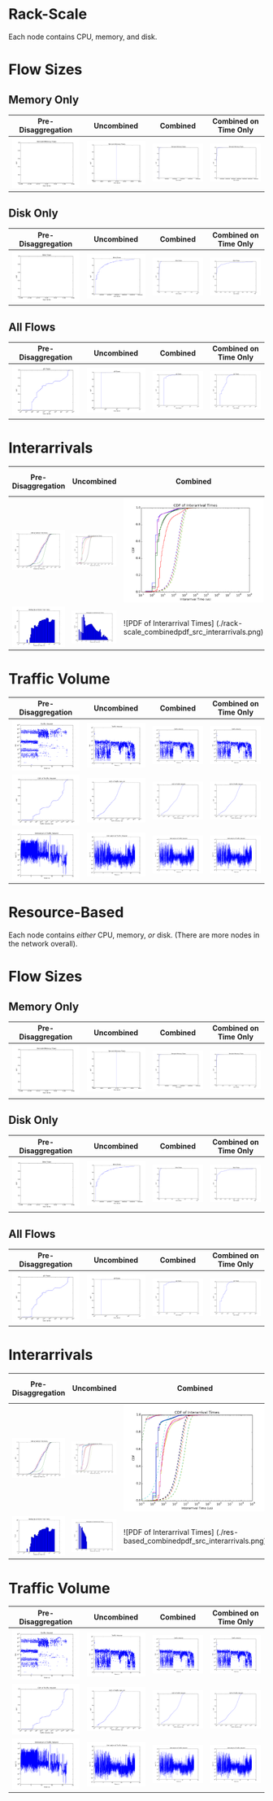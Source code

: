 Rack-Scale
==========

Each node contains CPU, memory, and disk.

Flow Sizes
==========

Memory Only
-----------

Pre-Disaggregation | Uncombined | Combined |Combined on Time Only
-------------------|------------|----------|---------------------
![Memory Only](./nic_memflowsizes_cdf.png)|![Memory Only](./rack-scale_plainmemflowsizes_cdf.png)|![Memory Only](./rack-scale_combinedmemflowsizes_cdf.png)|![Memory Only](./rack-scale_timeonlymemflowsizes_cdf.png)

Disk Only
---------

Pre-Disaggregation | Uncombined | Combined |Combined on Time Only
-------------------|------------|----------|---------------------
![Disk Only](./nic_diskflowsizes_cdf.png)|![Disk Only](./rack-scale_plaindiskflowsizes_cdf.png) |![Disk Only](./rack-scale_combineddiskflowsizes_cdf.png) |![Disk Only](./rack-scale_timeonlydiskflowsizes_cdf.png)

All Flows
---------

Pre-Disaggregation | Uncombined | Combined |Combined on Time Only
-------------------|------------|----------|---------------------
![All](./nic_allflowsizes_cdf.png) | ![All](./rack-scale_plainallflowsizes_cdf.png)        |![All](./rack-scale_combinedallflowsizes_cdf.png)        |![All](./rack-scale_timeonlyallflowsizes_cdf.png)

Interarrivals
=============

Pre-Disaggregation | Uncombined | Combined |Combined on Time Only
-------------------|------------|----------|---------------------
 ![Interarrival CDF Per Source](./nic_comparefit_cdf_src_interarrivals.png)|![Interarrival CDF Per Source](./rack-scale_plaincomparefit_cdf_src_interarrivals.png)| ![Interarrival CDF Per Source](./rack-scale_combinedcomparefit_cdf_src_interarrivals.png)|![Interarrival CDF Per Source](./rack-scale_timeonlycomparefit_cdf_src_interarrivals.png)
 ![PDF of Interarrival Times](./nic_pdf_src_interarrivals.png)             |![PDF of Interarrival Times](./rack-scale_plainpdf_src_interarrivals.png)             | ![PDF of Interarrival Times]  (./rack-scale_combinedpdf_src_interarrivals.png)             |![PDF of Interarrival Times](./rack-scale_timeonlypdf_src_interarrivals.png)             

Traffic Volume
==============

Pre-Disaggregation | Uncombined | Combined |Combined on Time Only
-------------------|------------|----------|---------------------
![Traffic Volume in 1ms measurement increments](./nic_trafficvolume.png)|![Traffic Volume in 1ms measurement increments](./rack-scale_plaintrafficvolume.png)      | ![Traffic Volume in 1ms measurement increments](./rack-scale_combinedtrafficvolume.png)|![Traffic Volume in 1ms measurement increments](./rack-scale_timeonlytrafficvolume.png)
 ![Traffic Volume in 1ms measurement increments](./nic_cdf_trafficvolume.png)|![Traffic Volume in 1ms measurement increments](./rack-scale_plaincdf_trafficvolume.png)  | ![Traffic Volume in 1ms measurement increments](./rack-scale_combinedcdf_trafficvolume.png)|![Traffic Volume in 1ms measurement increments](./rack-scale_timeonlycdf_trafficvolume.png)
 ![Traffic Volume in 1ms measurement increments](./nic_derivative_trafficvolume.png)|![Traffic Volume in 1ms measurement increments](./rack-scale_plainderivative_trafficvolume.png)  | ![Traffic Volume in 1ms measurement increments](./rack-scale_combinedderivative_trafficvolume.png)|![Traffic Volume in 1ms measurement increments](./rack-scale_timeonlyderivative_trafficvolume.png)


Resource-Based
==========

Each node contains *either* CPU, memory, *or* disk. (There are more nodes in the network overall).

Flow Sizes
==========

Memory Only
-----------

Pre-Disaggregation | Uncombined | Combined |Combined on Time Only
-------------------|------------|----------|---------------------
![Memory Only](./nic_memflowsizes_cdf.png)|![Memory Only](./res-based_plainmemflowsizes_cdf.png)|![Memory Only](./res-based_combinedmemflowsizes_cdf.png)|![Memory Only](./res-based_timeonlymemflowsizes_cdf.png)

Disk Only
---------

Pre-Disaggregation | Uncombined | Combined |Combined on Time Only
-------------------|------------|----------|---------------------
![Disk Only](./nic_diskflowsizes_cdf.png)|![Disk Only](./res-based_plaindiskflowsizes_cdf.png) |![Disk Only](./res-based_combineddiskflowsizes_cdf.png) |![Disk Only](./res-based_timeonlydiskflowsizes_cdf.png)

All Flows
---------

Pre-Disaggregation | Uncombined | Combined |Combined on Time Only
-------------------|------------|----------|---------------------
![All](./nic_allflowsizes_cdf.png) | ![All](./res-based_plainallflowsizes_cdf.png)        |![All](./res-based_combinedallflowsizes_cdf.png)        |![All](./res-based_timeonlyallflowsizes_cdf.png)

Interarrivals
=============

Pre-Disaggregation | Uncombined | Combined |Combined on Time Only
-------------------|------------|----------|---------------------
 ![Interarrival CDF Per Source](./nic_comparefit_cdf_src_interarrivals.png)|![Interarrival CDF Per Source](./res-based_plaincomparefit_cdf_src_interarrivals.png)| ![Interarrival CDF Per Source](./res-based_combinedcomparefit_cdf_src_interarrivals.png)|![Interarrival CDF Per Source](./res-based_timeonlycomparefit_cdf_src_interarrivals.png)
 ![PDF of Interarrival Times](./nic_pdf_src_interarrivals.png)             |![PDF of Interarrival Times](./res-based_plainpdf_src_interarrivals.png)             | ![PDF of Interarrival Times]  (./res-based_combinedpdf_src_interarrivals.png)             |![PDF of Interarrival Times](./res-based_timeonlypdf_src_interarrivals.png)             

Traffic Volume
==============

Pre-Disaggregation | Uncombined | Combined |Combined on Time Only
-------------------|------------|----------|---------------------
![Traffic Volume in 1ms measurement increments](./nic_trafficvolume.png)|![Traffic Volume in 1ms measurement increments](./res-based_plaintrafficvolume.png)      | ![Traffic Volume in 1ms measurement increments](./res-based_combinedtrafficvolume.png)|![Traffic Volume in 1ms measurement increments](./res-based_timeonlytrafficvolume.png)
 ![Traffic Volume in 1ms measurement increments](./nic_cdf_trafficvolume.png)|![Traffic Volume in 1ms measurement increments](./res-based_plaincdf_trafficvolume.png)  | ![Traffic Volume in 1ms measurement increments](./res-based_combinedcdf_trafficvolume.png)|![Traffic Volume in 1ms measurement increments](./res-based_timeonlycdf_trafficvolume.png)
 ![Traffic Volume in 1ms measurement increments](./nic_derivative_trafficvolume.png)|![Traffic Volume in 1ms measurement increments](./res-based_plainderivative_trafficvolume.png)  | ![Traffic Volume in 1ms measurement increments](./res-based_combinedderivative_trafficvolume.png)|![Traffic Volume in 1ms measurement increments](./res-based_timeonlyderivative_trafficvolume.png)

